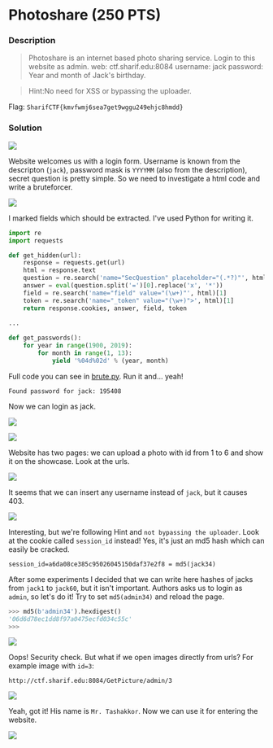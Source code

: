 # Photoshare (250 PTS)
### Description

>Photoshare is an internet based photo sharing service. Login to this website as admin.
web: ctf.sharif.edu:8084
username: jack
password: Year and month of Jack's birthday.

>Hint:No need for XSS or bypassing the uploader.

Flag: ```SharifCTF{kmvfwmj6sea7get9wggu249ehjc8hmdd}```

### Solution

<p><img src='images/welcome.png' /></p>

Website welcomes us with a login form. Username is known from the descripton (```jack```), password mask is ```YYYYMM``` (also from the description), secret question is pretty simple. So we need to investigate a html code and write a bruteforcer.

<p><img src='images/html.png' /></p>

I marked fields which should be extracted. I've used Python for writing it.

```python
import re
import requests

def get_hidden(url):
    response = requests.get(url)
    html = response.text
    question = re.search('name="SecQuestion" placeholder="(.*?)"', html)[1]
    answer = eval(question.split('=')[0].replace('x', '*'))
    field = re.search('name="field" value="(\w+)"', html)[1]
    token = re.search('name="_token" value="(\w+)">', html)[1]
    return response.cookies, answer, field, token
    
...

def get_passwords():
    for year in range(1900, 2019):
        for month in range(1, 13):
            yield '%04d%02d' % (year, month)
```

Full code you can see in [brute.py](brute.py). Run it and... yeah!
```
Found password for jack: 195408
```

Now we can login as jack.

<p><img src='images/home.png' /></p>

<p><img src='images/upload.png' /></p>

Website has two pages: we can upload a photo with id from 1 to 6 and show it on the showcase.
Look at the urls.

<p><img src='images/images.png' /></p>

It seems that we can insert any username instead of ```jack```, but it causes 403.

<p><img src='images/denied.png' /></p>

Interesting, but we're following Hint and ```not bypassing the uploader```. Look at the cookie called ```session_id``` instead! Yes, it's just an md5 hash which can easily be cracked.

```
session_id=a6da08ce385c95026045150daf37e2f8 = md5(jack34)
```

After some experiments I decided that we can write here hashes of jacks from ```jack1``` to ```jack60```, but it isn't important. Authors asks us to login as ```admin```, so let's do it! Try to set ```md5(admin34)``` and reload the page.

```python
>>> md5(b'admin34').hexdigest()
'06d6d78ec1dd8f97a0475ecfd034c55c'
>>>
```

<p><img src='images/admin.png' /></p>

Oops! Security check. But what if we open images directly from urls? For example image with ```id=3```:

```
http://ctf.sharif.edu:8084/GetPicture/admin/3
```

<p><img src='images/teacher.png' /></p>

Yeah, got it! His name is ```Mr. Tashakkor```. Now we can use it for entering the website.

<p><img src='images/final.png' /></p>
